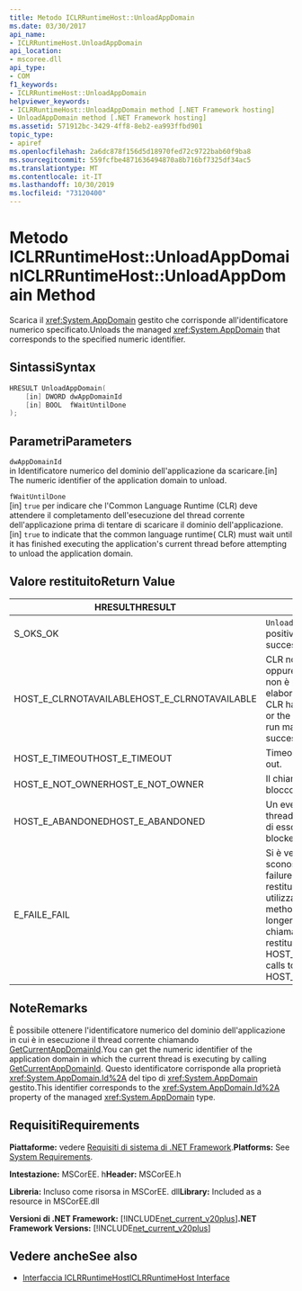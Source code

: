 ```yaml
---
title: Metodo ICLRRuntimeHost::UnloadAppDomain
ms.date: 03/30/2017
api_name:
- ICLRRuntimeHost.UnloadAppDomain
api_location:
- mscoree.dll
api_type:
- COM
f1_keywords:
- ICLRRuntimeHost::UnloadAppDomain
helpviewer_keywords:
- ICLRRuntimeHost::UnloadAppDomain method [.NET Framework hosting]
- UnloadAppDomain method [.NET Framework hosting]
ms.assetid: 571912bc-3429-4ff8-8eb2-ea993ffbd901
topic_type:
- apiref
ms.openlocfilehash: 2a6dc878f156d5d18970fed72c9722bab60f9ba8
ms.sourcegitcommit: 559fcfbe4871636494870a8b716bf7325df34ac5
ms.translationtype: MT
ms.contentlocale: it-IT
ms.lasthandoff: 10/30/2019
ms.locfileid: "73120400"
---
```

# <a name="iclrruntimehostunloadappdomain-method"></a><span data-ttu-id="e5e8a-102">Metodo ICLRRuntimeHost::UnloadAppDomain</span><span class="sxs-lookup"><span data-stu-id="e5e8a-102">ICLRRuntimeHost::UnloadAppDomain Method</span></span>
<span data-ttu-id="e5e8a-103">Scarica il <xref:System.AppDomain> gestito che corrisponde all'identificatore numerico specificato.</span><span class="sxs-lookup"><span data-stu-id="e5e8a-103">Unloads the managed <xref:System.AppDomain> that corresponds to the specified numeric identifier.</span></span>  
  
## <a name="syntax"></a><span data-ttu-id="e5e8a-104">Sintassi</span><span class="sxs-lookup"><span data-stu-id="e5e8a-104">Syntax</span></span>  
  
```cpp  
HRESULT UnloadAppDomain(  
    [in] DWORD dwAppDomainId  
    [in] BOOL  fWaitUntilDone  
);  
```  
  
## <a name="parameters"></a><span data-ttu-id="e5e8a-105">Parametri</span><span class="sxs-lookup"><span data-stu-id="e5e8a-105">Parameters</span></span>  
 `dwAppDomainId`  
 <span data-ttu-id="e5e8a-106">in Identificatore numerico del dominio dell'applicazione da scaricare.</span><span class="sxs-lookup"><span data-stu-id="e5e8a-106">[in] The numeric identifier of the application domain to unload.</span></span>  
  
 `fWaitUntilDone`  
 <span data-ttu-id="e5e8a-107">[in] `true` per indicare che l'Common Language Runtime (CLR) deve attendere il completamento dell'esecuzione del thread corrente dell'applicazione prima di tentare di scaricare il dominio dell'applicazione.</span><span class="sxs-lookup"><span data-stu-id="e5e8a-107">[in] `true` to indicate that the common language runtime( CLR) must wait until it has finished executing the application's current thread before attempting to unload the application domain.</span></span>  
  
## <a name="return-value"></a><span data-ttu-id="e5e8a-108">Valore restituito</span><span class="sxs-lookup"><span data-stu-id="e5e8a-108">Return Value</span></span>  
  
|<span data-ttu-id="e5e8a-109">HRESULT</span><span class="sxs-lookup"><span data-stu-id="e5e8a-109">HRESULT</span></span>|<span data-ttu-id="e5e8a-110">Descrizione</span><span class="sxs-lookup"><span data-stu-id="e5e8a-110">Description</span></span>|  
|-------------|-----------------|  
|<span data-ttu-id="e5e8a-111">S_OK</span><span class="sxs-lookup"><span data-stu-id="e5e8a-111">S_OK</span></span>|<span data-ttu-id="e5e8a-112">`UnloadAppDomain` ha restituito un esito positivo.</span><span class="sxs-lookup"><span data-stu-id="e5e8a-112">`UnloadAppDomain` returned successfully.</span></span>|  
|<span data-ttu-id="e5e8a-113">HOST_E_CLRNOTAVAILABLE</span><span class="sxs-lookup"><span data-stu-id="e5e8a-113">HOST_E_CLRNOTAVAILABLE</span></span>|<span data-ttu-id="e5e8a-114">CLR non è stato caricato in un processo oppure CLR si trova in uno stato in cui non è possibile eseguire codice gestito o elaborare la chiamata correttamente.</span><span class="sxs-lookup"><span data-stu-id="e5e8a-114">The CLR has not been loaded into a process, or the CLR is in a state in which it cannot run managed code or process the call successfully.</span></span>|  
|<span data-ttu-id="e5e8a-115">HOST_E_TIMEOUT</span><span class="sxs-lookup"><span data-stu-id="e5e8a-115">HOST_E_TIMEOUT</span></span>|<span data-ttu-id="e5e8a-116">Timeout della chiamata.</span><span class="sxs-lookup"><span data-stu-id="e5e8a-116">The call timed out.</span></span>|  
|<span data-ttu-id="e5e8a-117">HOST_E_NOT_OWNER</span><span class="sxs-lookup"><span data-stu-id="e5e8a-117">HOST_E_NOT_OWNER</span></span>|<span data-ttu-id="e5e8a-118">Il chiamante non è il proprietario del blocco.</span><span class="sxs-lookup"><span data-stu-id="e5e8a-118">The caller does not own the lock.</span></span>|  
|<span data-ttu-id="e5e8a-119">HOST_E_ABANDONED</span><span class="sxs-lookup"><span data-stu-id="e5e8a-119">HOST_E_ABANDONED</span></span>|<span data-ttu-id="e5e8a-120">Un evento è stato annullato mentre un thread bloccato o Fiber era in attesa su di esso.</span><span class="sxs-lookup"><span data-stu-id="e5e8a-120">An event was canceled while a blocked thread or fiber was waiting on it.</span></span>|  
|<span data-ttu-id="e5e8a-121">E_FAIL</span><span class="sxs-lookup"><span data-stu-id="e5e8a-121">E_FAIL</span></span>|<span data-ttu-id="e5e8a-122">Si è verificato un errore irreversibile sconosciuto.</span><span class="sxs-lookup"><span data-stu-id="e5e8a-122">An unknown catastrophic failure occurred.</span></span> <span data-ttu-id="e5e8a-123">Se un metodo restituisce E_FAIL, CLR non è più utilizzabile all'interno del processo.</span><span class="sxs-lookup"><span data-stu-id="e5e8a-123">If a method returns E_FAIL, the CLR is no longer usable within the process.</span></span> <span data-ttu-id="e5e8a-124">Le chiamate successive ai metodi di hosting restituiscono HOST_E_CLRNOTAVAILABLE.</span><span class="sxs-lookup"><span data-stu-id="e5e8a-124">Subsequent calls to hosting methods return HOST_E_CLRNOTAVAILABLE.</span></span>|  
  
## <a name="remarks"></a><span data-ttu-id="e5e8a-125">Note</span><span class="sxs-lookup"><span data-stu-id="e5e8a-125">Remarks</span></span>  
 <span data-ttu-id="e5e8a-126">È possibile ottenere l'identificatore numerico del dominio dell'applicazione in cui è in esecuzione il thread corrente chiamando [GetCurrentAppDomainId](../../../../docs/framework/unmanaged-api/hosting/iclrruntimehost-getcurrentappdomainid-method.md).</span><span class="sxs-lookup"><span data-stu-id="e5e8a-126">You can get the numeric identifier of the application domain in which the current thread is executing by calling [GetCurrentAppDomainId](../../../../docs/framework/unmanaged-api/hosting/iclrruntimehost-getcurrentappdomainid-method.md).</span></span> <span data-ttu-id="e5e8a-127">Questo identificatore corrisponde alla proprietà <xref:System.AppDomain.Id%2A> del tipo di <xref:System.AppDomain> gestito.</span><span class="sxs-lookup"><span data-stu-id="e5e8a-127">This identifier corresponds to the <xref:System.AppDomain.Id%2A> property of the managed <xref:System.AppDomain> type.</span></span>  
  
## <a name="requirements"></a><span data-ttu-id="e5e8a-128">Requisiti</span><span class="sxs-lookup"><span data-stu-id="e5e8a-128">Requirements</span></span>  
 <span data-ttu-id="e5e8a-129">**Piattaforme:** vedere [Requisiti di sistema di .NET Framework](../../../../docs/framework/get-started/system-requirements.md).</span><span class="sxs-lookup"><span data-stu-id="e5e8a-129">**Platforms:** See [System Requirements](../../../../docs/framework/get-started/system-requirements.md).</span></span>  
  
 <span data-ttu-id="e5e8a-130">**Intestazione:** MSCorEE. h</span><span class="sxs-lookup"><span data-stu-id="e5e8a-130">**Header:** MSCorEE.h</span></span>  
  
 <span data-ttu-id="e5e8a-131">**Libreria:** Incluso come risorsa in MSCorEE. dll</span><span class="sxs-lookup"><span data-stu-id="e5e8a-131">**Library:** Included as a resource in MSCorEE.dll</span></span>  
  
 <span data-ttu-id="e5e8a-132">**Versioni di .NET Framework:** [!INCLUDE[net_current_v20plus](../../../../includes/net-current-v20plus-md.md)]</span><span class="sxs-lookup"><span data-stu-id="e5e8a-132">**.NET Framework Versions:** [!INCLUDE[net_current_v20plus](../../../../includes/net-current-v20plus-md.md)]</span></span>  
  
## <a name="see-also"></a><span data-ttu-id="e5e8a-133">Vedere anche</span><span class="sxs-lookup"><span data-stu-id="e5e8a-133">See also</span></span>

- [<span data-ttu-id="e5e8a-134">Interfaccia ICLRRuntimeHost</span><span class="sxs-lookup"><span data-stu-id="e5e8a-134">ICLRRuntimeHost Interface</span></span>](../../../../docs/framework/unmanaged-api/hosting/iclrruntimehost-interface.md)
